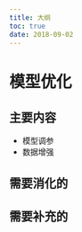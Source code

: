 ```yaml
---
title: 大纲
toc: true
date: 2018-09-02
---
```




# 模型优化


## 主要内容

- 模型调参
- 数据增强



## 需要消化的



## 需要补充的
